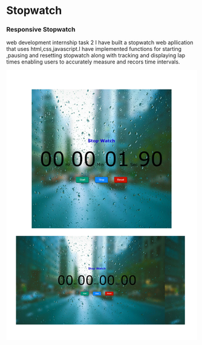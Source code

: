 # Stopwatch
### Responsive Stopwatch

web development internship task 2 I have built a stopwatch web apllication that uses html,css,javascript.I have implemented functions for starting ,pausing and resetting stopwatch along with tracking and displaying lap times enabling users to accurately measure and recors time intervals.

![](/preview.png)
